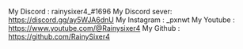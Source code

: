 My Discord : rainysixer4_#1696
My Discord sever: https://discord.gg/ay5WJA6dnU
My Instagram : _pxnwt 
My Youtube : https://www.youtube.com/@Rainysixer4
My Github : https://github.com/RainySixer4

